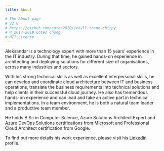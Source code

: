 ```yaml
---
title: About

# The About page
# v2.0
# https://github.com/cotes2020/jekyll-theme-chirpy
# © 2017-2019 Cotes Chung
# MIT License
---
```

Aleksandar is a technology expert with more than 15 years’ experience in the IT industry. During that time, he gained hands-on experience in architecting and deploying solutions for different size of organisations, across many industries and sectors. 

With his strong technical skills as well as excellent interpersonal skills, he can develop and coordinate cloud architecture between IT and business operations, translate the business requirements into technical solutions and help clients in their successful cloud journey. He also has tremendous hands-on experience and can lead and take an active part in technical implementations. In a team environment, he is both a natural team leader and a productive team member. 

He holds B.Sc in Computer Science, Azure Solutions Architect Expert and Azure DevOps Solutions certifications from Microsoft and Professional Cloud Architect certification from Google.

To find out more details his work experience, please visit his [Linkedin](https://www.linkedin.com/in/aleksandarstefanov/) profile.
